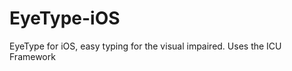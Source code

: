 EyeType-iOS
===========

EyeType for iOS, easy typing for the visual impaired. Uses the ICU Framework